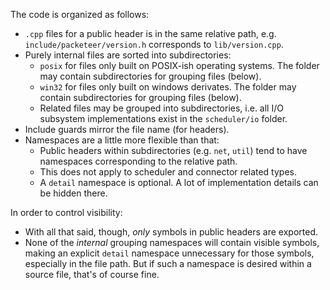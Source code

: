 The code is organized as follows:

- `.cpp` files for a public header is in the same relative path, e.g.
  `include/packeteer/version.h` corresponds to `lib/version.cpp`.
- Purely internal files are sorted into subdirectories:
  - `posix` for files only built on POSIX-ish operating systems. The folder may
    contain subdirectories for grouping files (below).
  - `win32` for files only built on windows derivates. The folder may contain
    subdirectories for grouping files (below).
  - Related files may be grouped into subdirectories, i.e. all I/O subsystem
    implementations exist in the `scheduler/io` folder.
- Include guards mirror the file name (for headers).
- Namespaces are a little more flexible than that:
  - Public headers within subdirectories (e.g. `net`, `util`) tend to have
    namespaces corresponding to the relative path.
  - This does not apply to scheduler and connector related types.
  - A `detail` namespace is optional. A lot of implementation details can be
    hidden there.

In order to control visibility:

- With all that said, though, *only* symbols in public headers are exported.
- None of the *internal* grouping namespaces will contain visible symbols,
  making an explicit `detail` namespace unnecessary for those symbols,
  especially in the file path. But if such a namespace is desired within a
  source file, that's of course fine.

